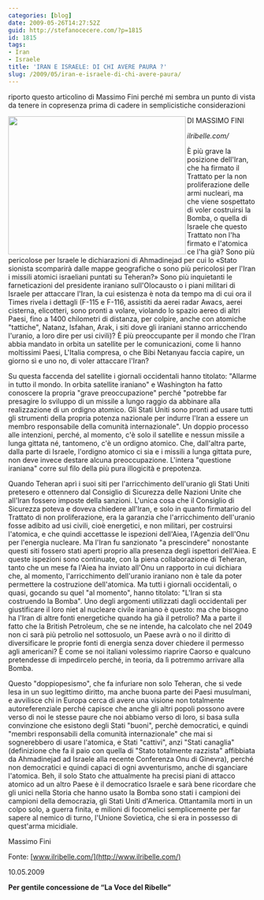 ```yaml
---
categories: [blog]
date: 2009-05-26T14:27:52Z
guid: http://stefanocecere.com/?p=1815
id: 1815
tags:
- Iran
- Israele
title: 'IRAN E ISRAELE: DI CHI AVERE PAURA ?'
slug: /2009/05/iran-e-israele-di-chi-avere-paura/
---
```


riporto questo articolino di Massimo Fini perché mi sembra un punto di vista da tenere in copresenza prima di cadere in semplicistiche considerazioni

<img src="http://www.comedonchisciotte.org/images/israel_iran.jpg" alt="" width="360" height="280" align="left" />DI MASSIMO FINI
  
_ilribelle.com/_

È più grave la posizione dell'Iran, che ha firmato il Trattato per la non proliferazione delle armi nucleari, ma che viene sospettato di voler costruirsi la Bomba, o quella di Israele che questo Trattato non l'ha firmato e l'atomica ce l'ha già? Sono più pericolose per Israele le dichiarazioni di Ahmadinejad per cui lo «Stato sionista scomparirà dalle mappe geografiche o sono più pericolosi per l'Iran i missili atomici israeliani puntati su Teheran?» Sono più inquietanti le farneticazioni del presidente iraniano sull'Olocausto o i piani militari di Israele per attaccare l'Iran, la cui esistenza è nota da tempo ma di cui ora il Times rivela i dettagli (F-115 e F-116, assistiti da aerei radar Awacs, aerei cisterna, elicotteri, sono pronti a volare, violando lo spazio aereo di altri Paesi, fino a 1400 chilometri di distanza, per colpire, anche con atomiche "tattiche", Natanz, Isfahan, Arak, i siti dove gli iraniani stanno arricchendo l'uranio, a loro dire per usi civili)? È più preoccupante per il mondo che l'Iran abbia mandato in orbita un satellite per le comunicazioni, come li hanno moltissimi Paesi, L'Italia compresa, o che Bibi Netanyau faccia capire, un giorno sì e uno no, di voler attaccare l'Iran?

Su questa faccenda del satellite i giornali occidentali hanno titolato: "Allarme in tutto il mondo. In orbita satellite iraniano" e Washington ha fatto conoscere la propria "grave preoccupazione" perché "potrebbe far presagire lo sviluppo di un missile a lungo raggio da abbinare alla realizzazione di un ordigno atomico. Gli Stati Uniti sono pronti ad usare tutti gli strumenti della propria potenza nazionale per indurre l'Iran a essere un membro responsabile della comunità internazionale". Un doppio processo alle intenzioni, perché, al momento, c'è solo il satellite e nessun missile a lunga gittata né, tantomeno, c'è un ordigno atomico. Che, dall'altra parte, dalla parte di Israele, l'ordigno atomico ci sia e i missili a lunga gittata pure, non deve invece destare alcuna preoccupazione. L'intera "questione iraniana" corre sul filo della più pura illogicità e prepotenza.

Quando Teheran aprì i suoi siti per l'arricchimento dell'uranio gli Stati Uniti pretesero e ottennero dal Consiglio di Sicurezza delle Nazioni Unite che all'Iran fossero imposte della sanzioni. L'unica cosa che il Consiglio di Sicurezza poteva e doveva chiedere all'Iran, e solo in quanto firmatario del Trattato di non proliferazione, era la garanzia che l'arricchimento dell'uranio fosse adibito ad usi civili, cioè energetici, e non militari, per costruirsi l'atomica, e che quindi accettasse le ispezioni dell'Aiea, l'Agenzia dell'Onu per l'energia nucleare. Ma l'Iran fu sanzionato "a prescindere" nonostante questi siti fossero stati aperti proprio alla presenza degli ispettori dell'Aiea. E queste ispezioni sono continuate, con la piena collaborazione di Teheran, tanto che un mese fa l'Aiea ha inviato all'Onu un rapporto in cui dichiara che, al momento, l'arricchimento dell'uranio iraniano non è tale da poter permettere la costruzione dell'atomica. Ma tutti i giornali occidentali, o quasi, gocando su quel "al momento", hanno titolato: "L'Iran si sta costruendo la Bomba". Uno degli argomenti utilizzati dagli occidentali per giustificare il loro niet al nucleare civile iraniano è questo: ma che bisogno ha l'Iran di altre fonti energetiche quando ha già il petrolio? Ma a parte il fatto che la British Petroleum, che se ne intende, ha calcolato che nel 2049 non ci sarà più petrolio nel sottosuolo, un Paese avrà o no il diritto di diversificare le proprie fonti di energia senza dover chiedere il permesso agli americani? È come se noi italiani volessimo riaprire Caorso e qualcuno pretendesse di impedircelo perché, in teoria, da lì potremmo arrivare alla Bomba.

Questo "doppiopesismo", che fa infuriare non solo Teheran, che si vede lesa in un suo legittimo diritto, ma anche buona parte dei Paesi musulmani, e avvilisce chi in Europa cerca di avere una visione non totalmente autoreferenziale perché capisce che anche gli altri popoli possono avere verso di noi le stesse paure che noi abbiamo verso di loro, si basa sulla convinzione che esistono degli Stati "buoni", perchè democratici, e quindi "membri responsabili della comunità internazionale" che mai si sognerebbero di usare l'atomica, e Stati "cattivi", anzi "Stati canaglia" (definizione che fa il paio con quella di "Stato totalmente razzista" affibbiata da Ahmadinejad ad Israele alla recente Conferenza Onu di Ginevra), perché non democratici e quindi capaci di ogni avventurismo, anche di sganciare l'atomica. Beh, il solo Stato che attualmente ha precisi piani di attacco atomico ad un altro Paese è il democratico Israele e sarà bene ricordare che gli unici nella Storia che hanno usato la Bomba sono stati i campioni dei campioni della democrazia, gli Stati Uniti d'America. Ottantamila morti in un colpo solo, a guerra finita, e milioni di focomelici semplicemente per far sapere al nemico di turno, l'Unione Sovietica, che si era in possesso di quest'arma micidiale.

Massimo Fini
  
Fonte: [www.ilribelle.com/](http://www.ilribelle.com/)
  
10.05.2009

**Per gentile concessione de “La Voce del Ribelle”**